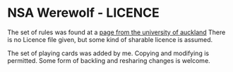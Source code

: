 # NSA Werewolf - LICENCE

The set of rules was found at a [page from the university of auckland](http://www.cs.auckland.ac.nz/~pgut001/pubs/nsa_werewolf.txt)
There is no Licence file given, but some kind of sharable licence is assumed.

The set of playing cards was added by me. Copying and modifying is permitted. Some form of backling and resharing changes is welcome.
